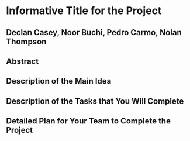 # Informative Title for the Project

## Declan Casey, Noor Buchi, Pedro Carmo, Nolan Thompson

## Abstract

## Description of the Main Idea

## Description of the Tasks that You Will Complete

## Detailed Plan for Your Team to Complete the Project
